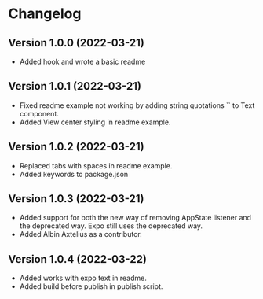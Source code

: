 # Changelog

## Version 1.0.0 (2022-03-21)

- Added hook and wrote a basic readme

## Version 1.0.1 (2022-03-21)

- Fixed readme example not working by adding string quotations `` to Text component.
- Added View center styling in readme example.

## Version 1.0.2 (2022-03-21)

- Replaced tabs with spaces in readme example.
- Added keywords to package.json

## Version 1.0.3 (2022-03-21)

- Added support for both the new way of removing AppState listener and the deprecated way. Expo still uses the deprecated way.
- Added Albin Axtelius as a contributor.

## Version 1.0.4 (2022-03-22)

- Added works with expo text in readme.
- Added build before publish in publish script.
